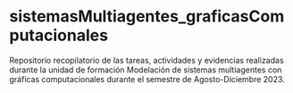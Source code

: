 # sistemasMultiagentes_graficasComputacionales
Repositorio recopilatorio de las tareas, actividades y evidencias realizadas durante la unidad de formación Modelación de sistemas multiagentes con gráficas computacionales durante el semestre de Agosto-Diciembre 2023.
